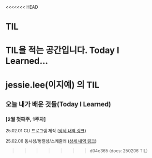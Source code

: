 <<<<<<< HEAD
# TIL
TIL을 적는 공간입니다. Today I Learned...
=======
# jessie.lee(이지예) 의 TIL

## 오늘 내가 배운 것들(Today I Learned)

### [2월 첫째주, 1주차]

25.02.01 CLI 프로그램 제작 ([상세 내역 링크](https://github.com/100-hours-a-week/jessie-til/blob/main/2025_FEB/2025-02-01))

25.02.06 동시성/병렬성/스케줄러 ([상세 내역 링크](https://github.com/100-hours-a-week/jessie-til/blob/main/2025_FEB/2025-02-06))
>>>>>>> d04e365 (docs: 250206 TIL)
